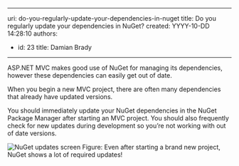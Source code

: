 

---
uri: do-you-regularly-update-your-dependencies-in-nuget
title: Do you regularly update your dependencies in NuGet?
created: YYYY-10-DD 14:28:10
authors:
  - id: 23
    title: Damian Brady
---




<span class='intro'> <p>ASP.NET MVC makes good use of NuGet for managing its dependencies, however these dependencies can easily get out of date.</p> </span>

<p>When you begin a new MVC project, there are often many dependencies that already have updated versions.</p>
<p>You should immediately update your NuGet dependencies in the NuGet Package Manager after starting an MVC project. You should also frequently check for new updates during development so you’re not working with out of date versions. </p>
<img class="ms-rteCustom-ImageArea" alt="NuGet updates screen" src="/PublishingImages/nuget-updates.png" /> <span class="ms-rteCustom-FigureNormal">Figure&#58; Even after starting a brand new project, NuGet shows a lot of required updates!</span> 


